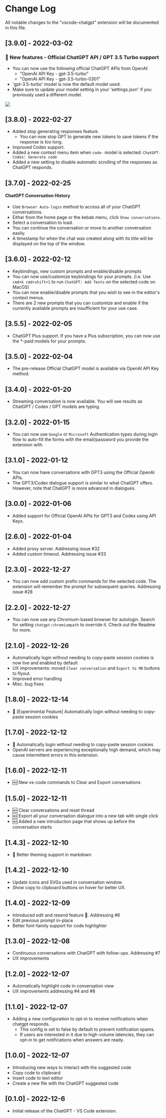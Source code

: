 # Change Log

All notable changes to the "vscode-chatgpt" extension will be documented in this file.

## [3.9.0] - 2022-03-02

### 📢 New features - Official ChatGPT API / GPT 3.5 Turbo support

- You can now use the following official ChatGPT APIs from OpenAI:
  - "OpenAI API Key - gpt-3.5-turbo"
  - "OpenAI API Key - gpt-3.5-turbo-0301"
- 'gpt-3.5-turbo' model is now the default model used.
- Make sure to update your model setting in your 'settings.json' if you previously used a different model.

<img src="https://raw.githubusercontent.com/gencay/vscode-chatgpt/main/images/gpt35-model.png">

## [3.8.0] - 2022-02-27

- Added stop generating responses feature.
  - You can now stop GPT to generate new tokens to save tokens if the response is too long.
- Improved Codex support.
- Added a new context menu item when `code-` model is selected: `ChatGPT-Codex: Generate code`
- Added a new setting to disable automatic scrolling of the responses as ChatGPT responds.

## [3.7.0] - 2022-02-25

#### ChatGPT Conversation History

- Use `Browser Auto-login` method to access all of your ChatGPT conversations.
- Either from the home page or the kebab menu, click `Show conversations`.
- Select a conversation to load.
- You can continue the conversation or move to another conversation easily.
- A timestamp for when the chat was created along with its title will be displayed on the top of the window.

## [3.6.0] - 2022-02-12

- Keybindings, new custom prompts and enable/disable prompts
- You can now use/customize keybindings for your prompts. (i.e. Use `cmd+k cmd+shift+1` to run `ChatGPT: Add Tests` on the selected code on MacOS)
- You can now enable/disable prompts that you wish to see in the editor's context menus.
- There are 2 new prompts that you can customize and enable if the currently available prompts are insufficient for your use case.

## [3.5.5] - 2022-02-05

- ChatGPT Plus support. If you have a Plus subscription, you can now use the \*-paid models for your prompts.

## [3.5.0] - 2022-02-04

- The pre-release Official ChatGPT model is available via OpenAI API Key method.

## [3.4.0] - 2022-01-20

- Streaming conversation is now available. You will see results as ChatGPT / Codex / GPT models are typing.

## [3.2.0] - 2022-01-15

- You can now use `Google` or `Microsoft` Authentication types during login flow to auto-fill the forms with the email/password you provide the extension with.

## [3.1.0] - 2022-01-12

- You can now have conversations with GPT3 using the Official OpenAI APIs.
- The GPT3/Codex dialogue support is similar to what ChatGPT offers. However, note that ChatGPT is more advanced in dialogues.

## [3.0.0] - 2022-01-06

- Added support for Official OpenAI APIs for GPT3 and Codex using API Keys.

## [2.6.0] - 2022-01-04

- Added proxy server. Addressing issue #32
- Added custom timeout. Addressing issue #33

## [2.3.0] - 2022-12-27

- You can now add custom prefix commands for the selected code. The extension will remember the prompt for subsequent queries. Addressing issue #28

## [2.2.0] - 2022-12-27

- You can now use any Chromium-based browser for autologin. Search for setting `chatgpt:chromiumpath` to override it. Check out the Readme for more.

## [2.1.0] - 2022-12-26

- Automatically login without needing to copy-paste session cookies is now live and enabled by default
- UX improvements: moved `Clear conversation` and `Export to MD` buttons to flyout.
- Improved error handling
- Misc. bug fixes

## [1.8.0] - 2022-12-14

- 🚀 [Experimental Feature] Automatically login without needing to copy-paste session cookies

## [1.7.0] - 2022-12-12

- 🚀 Automatically login without needing to copy-paste session cookies
- OpenAI servers are experiencing exceptionally high demand, which may cause intermittent errors in this extension.

## [1.6.0] - 2022-12-11

- 🆕 New vs-code commands to Clear and Export conversations

## [1.5.0] - 2022-12-11

- 🆕 Clear conversations and reset thread
- 🆕 Export all your conversation dialogue into a new tab with single click
- 🆕 Added a new introduction page that shows up before the conversation starts

## [1.4.3] - 2022-12-10

- 🚀 Better theming support in markdown

## [1.4.2] - 2022-12-10

- Update icons and SVGs used in conversation window.
- Show copy to clipboard buttons on hover for better UX.

## [1.4.0] - 2022-12-09

- Introduced edit and resend feature 🚀. Addressing #6
- Edit previous prompt in-place
- Better font-family support for code highlighter

## [1.3.0] - 2022-12-08

- Continuous conversations with ChatGPT with follow-ups. Addressing #7
- UX improvements

## [1.2.0] - 2022-12-07

- Automatically highlight code in conversation view
- UX improvements addressing #4 and #8

## [1.1.0] - 2022-12-07

- Adding a new configuration to opt-in to receive notifications when chatgpt responds.
  - This config is set to false by default to prevent notification spams.
  - If users are interested in it due to high-volume latencies, they can opt-in to get notifications when answers are ready.

## [1.0.0] - 2022-12-07

- Introducing new ways to interact with the suggested code
- Copy code to clipboard
- Insert code to text editor
- Create a new file with the ChatGPT suggested code

## [0.1.0] - 2022-12-6

- Initial release of the ChatGPT - VS Code extension.
